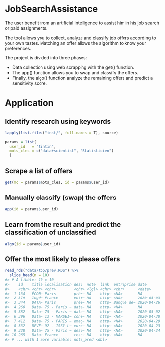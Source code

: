
# JobSearchAssistance

The user benefit from an artificial intelligence to assist him in his
job search or paid assignments.

The tool allows you to collect, analyze and classify job offers
according to your own tastes. Matching an offer allows the algorithm to
know your preferences.

The project is divided into three phases:

  - Data collection using web scrapping with the get() function.
  - The app() function allows you to swap and classify the offers.
  - Finally, the algo() function analyze the remaining offers and
    predict a sensitivity score.

# Application

## Identify research using keywords

``` r
lapply(list.files("inst/", full.names = T), source)
```

``` r
params = list(
  user_id   = "tintin",
  mots_cles = c("data+scientist", "Statisticien")
  )
```

## Scrape a list of offers

``` r
get(mc = params$mots_cles, id = params$user_id)
```

## Manually classify (swap) the offers

``` r
app(id = params$user_id)
```

## Learn from the result and predict the classification of unclassified

``` r
algo(id = params$user_id)
```

## Offer the most likely to please offers

``` r
read_rds("data/top/prev.RDS") %>% 
  slice_head(n = 10)
#> # A tibble: 10 x 10
#>    id    title localisation desc  note  link  entreprise date       score_pred
#>    <chr> <chr> <chr>        <chr> <lgl> <chr> <chr>      <date>          <dbl>
#>  1 134   ÉCON~ Paris        prés~ NA    http~ <NA>       NA              0.905
#>  2 379   Ingé~ France       entr~ NA    http~ <NA>       2020-05-03      0.614
#>  3 344   DATA~ Paris        prés~ NA    http~ Banque de~ 2020-04-26      0.568
#>  4 260   Data~ 75 - Paris ~ data~ NA    http~ <NA>       NA              0.546
#>  5 382   Data~ 75 - Paris ~ data~ NA    http~ <NA>       2020-05-02      0.546
#>  6 396   Data~ 13 - MARSEI~ cons~ NA    http~ <NA>       2020-04-30      0.391
#>  7 412   Data~ 75 - PARIS ~ emag~ NA    http~ <NA>       2020-04-29      0.368
#>  8 332   DEVE~ 92 - ISSY L~ eure~ NA    http~ <NA>       2020-04-23      0.309
#>  9 328   Data~ 75 - Paris ~ desc~ NA    http~ <NA>       2020-04-24      0.287
#> 10 265   Data~ France       resu~ NA    http~ <NA>       NA              0.252
#> # ... with 1 more variable: note_pred <dbl>
```
